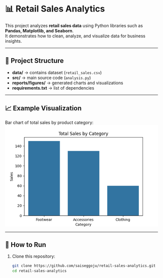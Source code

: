 # 📊 Retail Sales Analytics

This project analyzes **retail sales data** using Python libraries such as **Pandas, Matplotlib, and Seaborn**.  
It demonstrates how to clean, analyze, and visualize data for business insights.

---

## 📂 Project Structure
- **data/** → contains dataset (`retail_sales.csv`)
- **src/** → main source code (`analysis.py`)
- **reports/figures/** → generated charts and visualizations
- **requirements.txt** → list of dependencies

---

## 📈 Example Visualization
Bar chart of total sales by product category:  
![Sales by Category](reports/figures/sales_by_category.png)

---

## 🚀 How to Run

1. Clone this repository:
   ```bash
   git clone https://github.com/saiseggoju/retail-sales-analytics.git
   cd retail-sales-analytics
